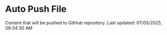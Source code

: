 # Auto Push File

Content that will be pushed to GitHub repository.
Last updated: 07/05/2025, 09:34:30 AM